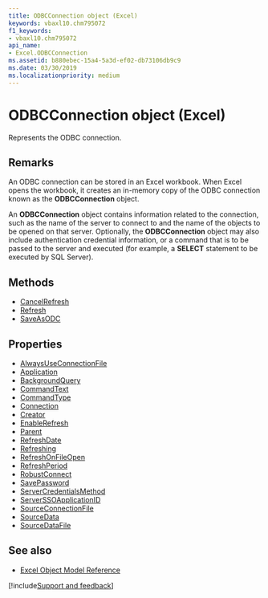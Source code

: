 ```yaml
---
title: ODBCConnection object (Excel)
keywords: vbaxl10.chm795072
f1_keywords:
- vbaxl10.chm795072
api_name:
- Excel.ODBCConnection
ms.assetid: b880ebec-15a4-5a3d-ef02-db73106db9c9
ms.date: 03/30/2019
ms.localizationpriority: medium
---
```



# ODBCConnection object (Excel)

Represents the ODBC connection.


## Remarks

An ODBC connection can be stored in an Excel workbook. When Excel opens the workbook, it creates an in-memory copy of the ODBC connection known as the **ODBCConnection** object.

An **ODBCConnection** object contains information related to the connection, such as the name of the server to connect to and the name of the objects to be opened on that server. Optionally, the **ODBCConnection** object may also include authentication credential information, or a command that is to be passed to the server and executed (for example, a **SELECT** statement to be executed by SQL Server).

## Methods

- [CancelRefresh](Excel.ODBCConnection.CancelRefresh.md)
- [Refresh](Excel.ODBCConnection.Refresh.md)
- [SaveAsODC](Excel.ODBCConnection.SaveAsODC.md)

## Properties

- [AlwaysUseConnectionFile](Excel.ODBCConnection.AlwaysUseConnectionFile.md)
- [Application](Excel.ODBCConnection.Application.md)
- [BackgroundQuery](Excel.ODBCConnection.BackgroundQuery.md)
- [CommandText](Excel.ODBCConnection.CommandText.md)
- [CommandType](Excel.ODBCConnection.CommandType.md)
- [Connection](Excel.ODBCConnection.Connection.md)
- [Creator](Excel.ODBCConnection.Creator.md)
- [EnableRefresh](Excel.ODBCConnection.EnableRefresh.md)
- [Parent](Excel.ODBCConnection.Parent.md)
- [RefreshDate](Excel.ODBCConnection.RefreshDate.md)
- [Refreshing](Excel.ODBCConnection.Refreshing.md)
- [RefreshOnFileOpen](Excel.ODBCConnection.RefreshOnFileOpen.md)
- [RefreshPeriod](Excel.ODBCConnection.RefreshPeriod.md)
- [RobustConnect](Excel.ODBCConnection.RobustConnect.md)
- [SavePassword](Excel.ODBCConnection.SavePassword.md)
- [ServerCredentialsMethod](Excel.ODBCConnection.ServerCredentialsMethod.md)
- [ServerSSOApplicationID](Excel.ODBCConnection.ServerSSOApplicationID.md)
- [SourceConnectionFile](Excel.ODBCConnection.SourceConnectionFile.md)
- [SourceData](Excel.ODBCConnection.SourceData.md)
- [SourceDataFile](Excel.ODBCConnection.SourceDataFile.md)


## See also

- [Excel Object Model Reference](overview/Excel/object-model.md)

[!include[Support and feedback](~/includes/feedback-boilerplate.md)]